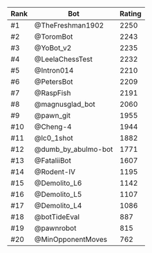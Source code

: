 Rank|Bot|Rating
---|---|---
#1|@TheFreshman1902|2250
#2|@ToromBot|2243
#3|@YoBot_v2|2235
#4|@LeelaChessTest|2232
#5|@Intron014|2210
#6|@PetersBot|2209
#7|@RaspFish|2191
#8|@magnusglad_bot|2060
#9|@pawn_git|1955
#10|@Cheng-4|1944
#11|@lc0_1shot|1882
#12|@dumb_by_abulmo-bot|1771
#13|@FataliiBot|1607
#14|@Rodent-IV|1195
#15|@Demolito_L6|1142
#16|@Demolito_L5|1107
#17|@Demolito_L4|1086
#18|@botTideEval|887
#19|@pawnrobot|815
#20|@MinOpponentMoves|762
